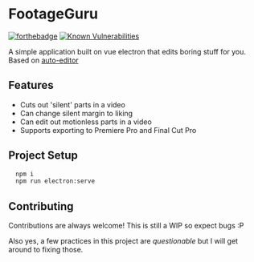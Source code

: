 
# FootageGuru


[![forthebadge](https://forthebadge.com/images/badges/made-with-vue.svg)](https://forthebadge.com)
[![Known Vulnerabilities](https://snyk.io/test/github/RushilKoul/footageguru/badge.svg)](https://snyk.io/test/github/RushilKoul/footageguru})

A simple application built on vue electron that edits boring stuff for you.
Based on [auto-editor](https://github.com/WyattBlue/auto-editor)
## Features

- Cuts out 'silent' parts in a video
- Can change silent margin to liking
- Can edit out motionless parts in a video
- Supports exporting to Premiere Pro and Final Cut Pro


## Project Setup

```bash
  npm i
  npm run electron:serve
```
    
## Contributing

Contributions are always welcome! This is still a WIP so expect bugs :P

Also yes, a few practices in this project are *questionable* but I will get around to fixing those.

